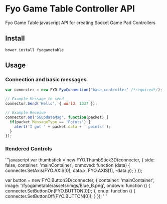 # Fyo Game Table Controller API
Fyo Game Table javascript API for creating Socket Game Pad Controllers


## Install

```
bower install fyogametable
```

## Usage

### Connection and basic messages
```javascript
var connecter = new FYO.FyoConnection('base_controller' /*required*/);

// Example Message to send
connector.Send('Hello', { world: 1337 });

// Example Receive
connector.on('SGUpdateMsg', function(packet) {
  if(packet.MessageType == 'Points') {
    alert('I got ' + packet.data + ' points!');
  }
});

```

### Rendered Controls

'''javascript
var thumbstick = new FYO.ThumbStick3D(connecter, {
    side: false,
    container: 'mainContainer',
    onmoved: function (data) {
        connecter.SetAxis(FYO.AXIS[0], data.x, FYO.AXIS[1], -data.y);
    }
});

var button = new FYO.Button3D(connecter, {
    container: 'mainContainer',
    image: '/fyogametable/assets/imgs/Blue_B.png',
    ondown: function () {
        connecter.SetButtonOn(FYO.BUTTON[0]);
    },
    onup: function () {
        connecter.SetButtonOff(FYO.BUTTON[0]);
    }
});
'''
